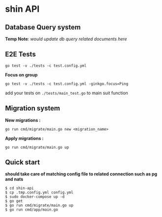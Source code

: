 # shin API

## Database Query system
**Temp Note**: *would update db query related documents here*

## E2E Tests
```
go test -v ./tests -c test.config.yml

```
**Focus on group**
```
go test -v ./tests -c test.config.yml -ginkgo.focus=Ping
```

add your tests on `./tests/main_test.go` to main suit function


## Migration system
 **New migrations :**
 ```
 go run cmd/migrate/main.go new <migration_name>
 ```
 **Apply migrations :**
 ```
 go run cmd/migrate/main.go up
 ```


## Quick start
**should take care of matching config file to related connection such as pg and nats**
```
$ cd shin-api
$ cp .tmp.config.yml config.yml
$ sudo docker-compose up -d
$ go get
$ go run cmd/migrate/main.go up
$ go run cmd/app/main.go
``` 

